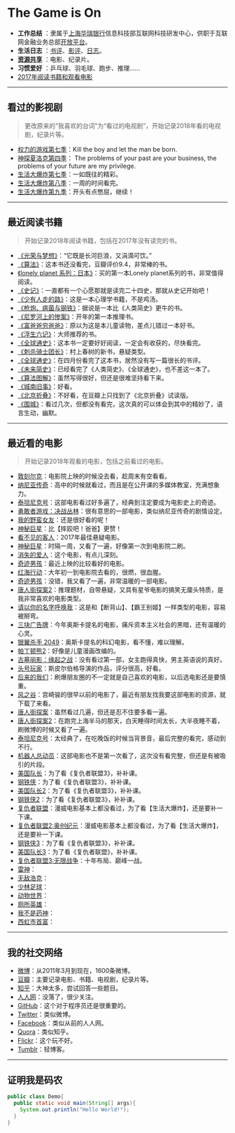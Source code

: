 #  The Game is On

- **工作总结** ：隶属于[上海华瑞银行](https://www.shrbank.com/)信息科技部互联网科技研发中心，供职于互联网金融业务总部[开放平台](https://open.hulubank.com.cn/)。
- **生活日志** ：[书评](./Books_and_Movies/Books_and_Movies.md)、[影评](./Books_and_Movies/Books_and_Movies.md)、[日志](./Stories/Stories.md)。
- **[资源共享](./Books_and_Movies/movie.md)** ：电影、纪录片。
- **习惯爱好** ：乒乓球、羽毛球、跑步、推理……
- [2017年阅读书籍和观看电影](./Books_and_Movies/2017Books_and_Movies.md)

-----------------------------

## 看过的影视剧
> 更改原来的“我喜欢的台词”为“看过的电视剧”，开始记录2018年看的电视剧，纪录片等。 

* [权力的游戏第七季](https://movie.douban.com/subject/26235354/)：Kill the boy and let the man be born.
* [神探夏洛克第四季](https://movie.douban.com/subject/25750923/)： The problems of your past are your business, the problems of your future are my privilege.
* [生活大爆炸第七季](https://movie.douban.com/subject/21339708/)：一如既往的精彩。
* [生活大爆炸第八季](https://movie.douban.com/subject/25845393/)：一周的时间看完。
* [生活大爆炸第九季](https://movie.douban.com/subject/25845400/)：开头有点憋屈，继续！

-----------

## 最近阅读书籍
> 开始记录2018年阅读书籍，包括在2017年没有读完的书。

* [《光荣与梦想》](https://book.douban.com/subject/26314954/)：“它既是长河巨浪，又涓滴可饮。”
* [《算法》](https://book.douban.com/subject/19952400/)：这本书还没看完，豆瓣评价9.4，非常棒的书。
* [《lonely planet 系列：日本》](https://book.douban.com/subject/26841390/)：买的第一本Lonely planet系列的书，非常值得阅读。
* [《史记》](https://book.douban.com/subject/1836555/)：一直都有一个心愿那就是读完二十四史，那就从史记开始吧！
* [《少有人走的路》](https://book.douban.com/subject/1775691/)：这是一本心理学书籍，不是鸡汤。
* [《枪炮、病菌与钢铁》](https://book.douban.com/subject/1813841/)：据说是一本比《人类简史》更牛的书。
* [《尼罗河上的惨案》](https://book.douban.com/subject/1813841/)：开年的第一本推理书。
* [《富爸爸穷爸爸》](https://book.douban.com/subject/3291111/)：原以为这是本儿童读物，差点儿错过一本好书。
* [《浮生六记》](https://book.douban.com/subject/26610864/)：大师推荐的书。
* [《全球通史》](https://book.douban.com/subject/1225977/)：这本书一定要好好阅读，一定会有收获的，尽快看完。
* [《刺杀骑士团长》](https://book.douban.com/subject/27199470/)：村上春树的新书，悬疑类型。
* [《全球通史》](https://book.douban.com/subject/1225977/)：在四月份看完了这本书，居然没有写一篇很长的书评。
* [《未来简史》](https://book.douban.com/subject/26943161/)：已经看完了《人类简史》、《全球通史》，也不差这一本了。
* [《算法图解》](https://book.douban.com/subject/26979890/)：虽然写得很好，但还是很难坚持看下来。
* [《城南旧事》](https://book.douban.com/subject/3057333/)：好看。
* [《北京折叠》](https://book.douban.com/reading/38014370/)：不好看，在豆瓣上只找到了《北京折叠》试读版。
* [《围城》](https://book.douban.com/subject/1008145/)：看过几次，但都没有看完，这次真的可以体会到其中的精妙了，语言生动，幽默。

------------------------------

## 最近看的电影
> 开始记录2018年观看的电影，包括之前看过的电影。

- [敦刻尔克](https://movie.douban.com/subject/26607693/)：电影院上映的时候没去看，趁周末有空看看。
- [纳尼亚传奇](https://movie.douban.com/subject/1309052/)：高中的时候就看过，而且是在公开课的多媒体教室，充满想象力。
- [泰坦尼克号](https://movie.douban.com/subject/1292722/)：这部电影看过好多遍了，经典到注定要成为电影史上的奇迹。
- [勇敢者游戏：决战丛林](https://movie.douban.com/subject/26586766/)：很有意思的一部电影，类似纳尼亚传奇的剧情设定。
- [我的野蛮女友](https://movie.douban.com/subject/1292286/)：还是很好看的呢！
- [神秘巨星](https://movie.douban.com/subject/26942674/)：比【摔跤吧！爸爸】更赞！
- [看不见的客人](https://movie.douban.com/subject/26580232/)：2017年最佳悬疑电影。
- [神秘巨星](https://movie.douban.com/subject/26942674/)：时隔一周，又看了一遍，好像第一次到电影院二刷。
- [消失的爱人](https://movie.douban.com/subject/21318488/)：这个电影，有点儿深刻。
- [奇迹男孩](https://movie.douban.com/subject/26787574/)：最近上映的比较看好的电影。
- [红海行动](https://movie.douban.com/subject/26861685/)：大年初一到电影院去看的，很燃，很血腥。
- [奇迹男孩](https://movie.douban.com/subject/26787574/)：没错，我又看了一遍，非常温暖的一部电影。
- [唐人街探案2](https://movie.douban.com/subject/26698897/)：推理题材，自带悬疑，又具有星爷电影的搞笑无厘头特质，是我非常喜欢的电影类型。
- [请以你的名字呼唤我](https://movie.douban.com/subject/26799731/)：这是和【断背山】、【霸王别姬】一样类型的电影，容易被掰弯。
- [三块广告牌](https://movie.douban.com/subject/26611804/)：今年奥斯卡提名的电影，痛斥资本主义社会的黑暗，还有温暖的心灵。
- [银翼杀手 2049](https://movie.douban.com/subject/10512661/)：奥斯卡提名的科幻电影，看不懂，难以理解。
- [帕丁顿熊2](https://movie.douban.com/subject/26340419/)：好像是儿童漫画改编的。
- [古墓丽影：缘起之战](https://movie.douban.com/subject/3445906/)：没有看过第一部，女主跑得真快，男主英语说的真好。
- [头号玩家](https://movie.douban.com/subject/4920389/)：斯皮尔伯格导演的作品，评分很高，好看。
- [后来的我们](https://movie.douban.com/subject/26683723/)：刷爆朋友圈的不一定就是自己喜欢的电影，以后选电影还是要慎重。
- [风之谷](https://movie.douban.com/subject/1291585/)：宫崎骏的很早以前的电影了，最近有朋友找我要这部电影的资源，就下载了来看。
- [唐人街探案](https://movie.douban.com/subject/26311973/)：虽然看过几遍，但还是忍不住要多看一遍。
- [唐人街探案2](https://movie.douban.com/subject/26698897/)：在跑完上海半马的那天，白天睡得时间太长，大半夜睡不着，刷微博的时候又看了一遍。
- [泰坦尼克号](https://movie.douban.com/subject/1292722/)：太经典了，在吃晚饭的时候当背景音，最后完整的看完，感动到不行。
- [机器人总动员](https://movie.douban.com/subject/2131459/)：这部电影也不是第一次看了，这次没有看完整，但还是有被吸引的片段。
- [美国队长](https://movie.douban.com/subject/2138838/)：为了看《复仇者联盟3》，补补课。
- [钢铁侠](https://movie.douban.com/subject/1432146/)：为了看《复仇者联盟3》，补补课。
- [美国队长2](https://movie.douban.com/subject/6390823/)：为了看《复仇者联盟3》，补补课。
- [钢铁侠2](https://movie.douban.com/subject/3066739/)：为了看《复仇者联盟3》，补补课。
- [复仇者联盟](https://movie.douban.com/subject/1866479/)：漫威电影基本上都没看过，为了看【生活大爆炸】，还是要补一下课。
- [复仇者联盟2:奥创纪元](https://movie.douban.com/subject/10741834/)：漫威电影基本上都没看过，为了看【生活大爆炸】，还是要补一下课。
- [钢铁侠3](https://movie.douban.com/subject/3231742/)：为了看《复仇者联盟3》，补补课。
- [美国队长3](https://movie.douban.com/subject/25820460/)：为了看《复仇者联盟》，补补课。
- [复仇者联盟3:无限战争](https://movie.douban.com/subject/24773958/)：十年布局、巅峰一战。
- [雷神](https://movie.douban.com/subject/1866471/)：
- [无敌浩克](https://movie.douban.com/subject/1866475/)：
- [少林足球](https://movie.douban.com/subject/1297747/)：
- [动物世界](https://movie.douban.com/subject/26925317/)：
- [厕所英雄](https://movie.douban.com/subject/26942645/)：
- [我不是药神](https://movie.douban.com/subject/26752088/)：
- [西虹市首富](https://movie.douban.com/subject/27605698/)：

-----------------------------

## 我的社交网络
- [微博](http://weibo.com/lingtiandipan)：从2011年3月到现在，1600条微博。
- [豆瓣](https://www.douban.com/people/lilei1998/)：主要记录电影、书籍、电视剧，纪录片等。
- [知乎](https://www.zhihu.com/people/li-lei-10-26)：大神太多，尝试回答一些题目。
- [人人网](http://www.renren.com/357981768/profile)：没落了，很少关注。
- [GitHub](https://github.com/lilei11981)：这个对于程序员还是很重要的。
- [Twitter](https://twitter.com/lilei1998)：类似微博。
- [Facebook](https://www.facebook.com/lilei11981)：类似从前的人人网。
- [Quora](https://www.quora.com/profile/%E7%A3%8A-%E6%9D%8E-12)：类似知乎。
- [Flickr](https://www.flickr.com/people/155046335@N04/)：这个玩不好。
- [Tumblr](https://www.tumblr.com/blog/lilei11981)：轻博客。

---------------------------

## 证明我是码农
``` java
public class Demo{
  public static void main(String[] args){
    System.out.println("Hello World!");
  }
}
```
